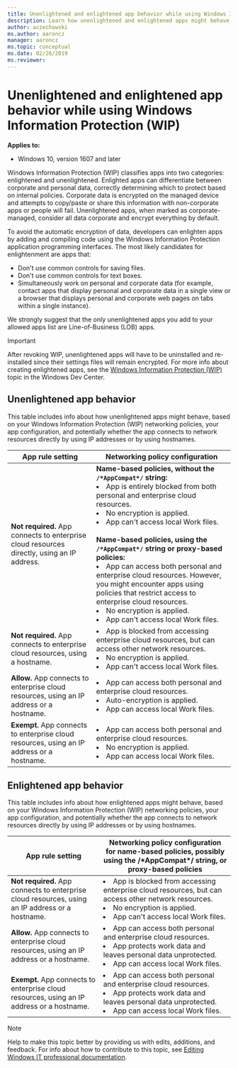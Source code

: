 ```yaml
---
title: Unenlightened and enlightened app behavior while using Windows Information Protection (WIP) 
description: Learn how unenlightened and enlightened apps might behave, based on Windows Information Protection (WIP) network policies, app configuration, and other criteria
author: aczechowski
ms.author: aaroncz
manager: aaroncz
ms.topic: conceptual
ms.date: 02/26/2019
ms.reviewer: 
---
```


# Unenlightened and enlightened app behavior while using Windows Information Protection (WIP)
**Applies to:**

- Windows 10, version 1607 and later

Windows Information Protection (WIP) classifies apps into two categories: enlightened and unenlightened. Enlighted apps can differentiate between corporate and personal data, correctly determining which to protect based on internal policies. Corporate data is encrypted on the managed device and attempts to copy/paste or share this information with non-corporate apps or people will fail. Unenlightened apps, when marked as corporate-managed, consider all data corporate and encrypt everything by default.

To avoid the automatic encryption of data, developers can enlighten apps by adding and compiling code using the Windows Information Protection application programming interfaces. The most likely candidates for enlightenment are apps that:

- Don't use common controls for saving files.
- Don't use common controls for text boxes.
- Simultaneously work on personal and corporate data (for example, contact apps that display personal and corporate data in a single view or a browser that displays personal and corporate web pages on tabs within a single instance).

We strongly suggest that the only unenlightened apps you add to your allowed apps list are Line-of-Business (LOB) apps.

> [!IMPORTANT]
> After revoking WIP, unenlightened apps will have to be uninstalled and re-installed since their settings files will remain encrypted. For more info about creating enlightened apps, see the [Windows Information Protection (WIP)](/windows/uwp/enterprise/wip-hub) topic in the Windows Dev Center.

## Unenlightened app behavior
This table includes info about how unenlightened apps might behave, based on your Windows Information Protection (WIP) networking policies, your app configuration, and potentially whether the app connects to network resources directly by using IP addresses or by using hostnames.

|App rule setting|Networking policy configuration|
|--- |--- |
|**Not required.** App connects to enterprise cloud resources directly, using an IP address.| **Name-based policies, without the `/*AppCompat*/` string:**<li>App is entirely blocked from both personal and enterprise cloud resources.<li>No encryption is applied.<li>App can't access local Work files.<br/><br/>**Name-based policies, using the `/*AppCompat*/` string or proxy-based policies:**<li>App can access both personal and enterprise cloud resources. However, you might encounter apps using policies that restrict access to enterprise cloud resources.<li>No encryption is applied.<li>App can't access local Work files.|
|**Not required.** App connects to enterprise cloud resources, using a hostname.|<li>App is blocked from accessing enterprise cloud resources, but can access other network resources.<li>No encryption is applied.<li>App can't access local Work files.|
|**Allow.** App connects to enterprise cloud resources, using an IP address or a hostname.|<li>App can access both personal and enterprise cloud resources.<li>Auto-encryption is applied.<li>App can access local Work files.|
|**Exempt.** App connects to enterprise cloud resources, using an IP address or a hostname.|<li>App can access both personal and enterprise cloud resources.<li>No encryption is applied.<li>App can access local Work files.|

## Enlightened app behavior
This table includes info about how enlightened apps might behave, based on your Windows Information Protection (WIP) networking policies, your app configuration, and potentially whether the app connects to network resources directly by using IP addresses or by using hostnames.

|App rule setting|Networking policy configuration for name-based policies, possibly using the /&#42;AppCompat&#42;/ string, or proxy-based policies|
|--- |--- |
|**Not required.** App connects to enterprise cloud resources, using an IP address or a hostname.|<li>App is blocked from accessing enterprise cloud resources, but can access other network resources.<li> No encryption is applied.<li> App can't access local Work files.|
|**Allow.** App connects to enterprise cloud resources, using an IP address or a hostname.|<li>App can access both personal and enterprise cloud resources.<li> App protects work data and leaves personal data unprotected.<li> App can access local Work files.|
|**Exempt.** App connects to enterprise cloud resources, using an IP address or a hostname.|<li>App can access both personal and enterprise cloud resources.<li> App protects work data and leaves personal data unprotected.<li> App can access local Work files.|

>[!NOTE]
>Help to make this topic better by providing us with edits, additions, and feedback. For info about how to contribute to this topic, see [Editing Windows IT professional documentation](https://github.com/Microsoft/windows-itpro-docs/blob/master/CONTRIBUTING.md).
